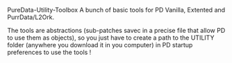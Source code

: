 PureData-Utility-Toolbox
A bunch of basic tools for PD Vanilla, Extented and PurrData/L2Ork.

The tools are abstractions (sub-patches savec in a precise file that allow PD to use them as objects), so you just have to create a path to the UTILITY folder (anywhere you download it in you computer) in PD startup preferences to use the tools !